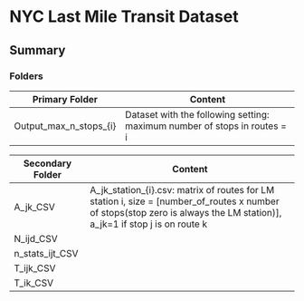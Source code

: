 # NYC Last Mile Transit Dataset

## Summary

### Folders

| Primary Folder | Content |
| ------------- | ------------- |
| Output_max_n_stops_{i} | Dataset with the following setting: maximum number of stops in routes = i  |

| Secondary Folder | Content |
| ------------- | ------------- |
| A_jk_CSV | A_jk_station_{i}.csv: matrix of routes for LM station i, size = [number_of_routes x number of stops(stop zero is always the LM station)], a_jk=1 if stop j is on route k |
| N_ijd_CSV |  | 
| n_stats_ijt_CSV | |
| T_ijk_CSV | |
| T_ik_CSV | |



